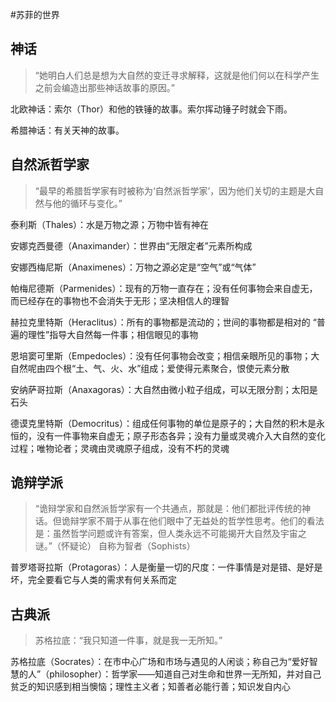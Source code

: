 #苏菲的世界
## 神话

> “她明白人们总是想为大自然的变迁寻求解释，这就是他们何以在科学产生之前会编造出那些神话故事的原因。”

北欧神话：索尔（Thor）和他的铁锤的故事。索尔挥动锤子时就会下雨。

希腊神话：有关天神的故事。


## 自然派哲学家

> “最早的希腊哲学家有时被称为‘自然派哲学家’，因为他们关切的主题是大自然与他的循环与变化。”

泰利斯（Thales）：水是万物之源；万物中皆有神在

安娜克西曼德（Anaximander）：世界由“无限定者”元素所构成

安娜西梅尼斯（Anaximenes）：万物之源必定是“空气”或“气体”

帕梅尼德斯（Parmenides）：现有的万物一直存在；没有任何事物会来自虚无，而已经存在的事物也不会消失于无形；坚决相信人的理智

赫拉克里特斯（Heraclitus）：所有的事物都是流动的；世间的事物都是相对的 “普遍的理性”指导大自然每一件事；相信眼见的事物

恩培窦可里斯（Empedocles）：没有任何事物会改变；相信亲眼所见的事物；大自然呢由四个根“土、气、火、水”组成；爱使得元素聚合，恨使元素分散

安纳萨哥拉斯（Anaxagoras）：大自然由微小粒子组成，可以无限分割；太阳是石头

德谟克里特斯（Democritus）：组成任何事物的单位是原子的；大自然的积木是永恒的，没有一件事物来自虚无；原子形态各异；没有力量或灵魂介入大自然的变化过程；唯物论者；灵魂由灵魂原子组成，没有不朽的灵魂

## 诡辩学派

> “诡辩学家和自然派哲学家有一个共通点，那就是：他们都批评传统的神话。但诡辩学家不屑于从事在他们眼中了无益处的哲学性思考。他们的看法是：虽然哲学问题或许有答案，但人类永远不可能揭开大自然及宇宙之谜。”（怀疑论）
> 自称为智者（Sophists）

普罗塔哥拉斯（Protagoras）：人是衡量一切的尺度：一件事情是对是错、是好是坏，完全要看它与人类的需求有何关系而定

## 古典派
> 苏格拉底：“我只知道一件事，就是我一无所知。”

苏格拉底（Socrates）：在市中心广场和市场与遇见的人闲谈；称自己为“爱好智慧的人”（philosopher）：哲学家——知道自己对生命和世界一无所知，并对自己贫乏的知识感到相当懊恼；理性主义者；知善者必能行善；知识发自内心





